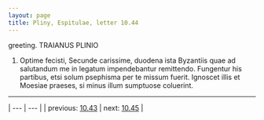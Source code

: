 ```yaml
---
layout: page
title: Pliny, Espitulae, letter 10.44
---
```


greeting. TRAIANUS PLINIO



1. Optime fecisti, Secunde carissime, duodena ista Byzantiis quae ad salutandum me in legatum impendebantur remittendo. Fungentur his partibus, etsi solum psephisma per te missum fuerit. Ignoscet illis et Moesiae praeses, si minus illum sumptuose coluerint.



---

| --- | --- |
| previous: [10.43](../10.43/) | next: [10.45](../10.45/) |